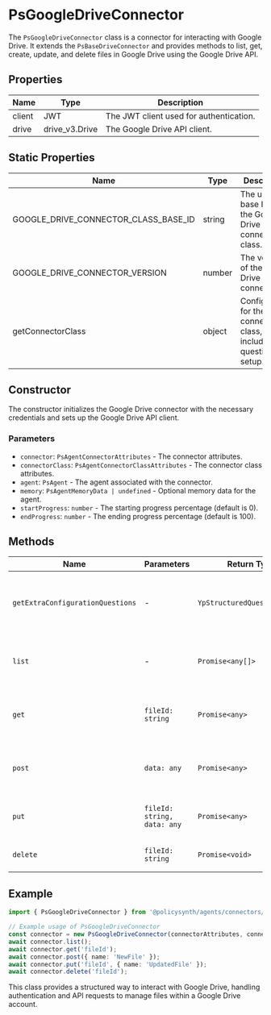 # PsGoogleDriveConnector

The `PsGoogleDriveConnector` class is a connector for interacting with Google Drive. It extends the `PsBaseDriveConnector` and provides methods to list, get, create, update, and delete files in Google Drive using the Google Drive API.

## Properties

| Name     | Type                | Description                                      |
|----------|---------------------|--------------------------------------------------|
| client   | JWT                 | The JWT client used for authentication.          |
| drive    | drive_v3.Drive      | The Google Drive API client.                     |

## Static Properties

| Name                                      | Type   | Description                                                                 |
|-------------------------------------------|--------|-----------------------------------------------------------------------------|
| GOOGLE_DRIVE_CONNECTOR_CLASS_BASE_ID      | string | The unique base ID for the Google Drive connector class.                    |
| GOOGLE_DRIVE_CONNECTOR_VERSION            | number | The version of the Google Drive connector.                                  |
| getConnectorClass                         | object | Configuration for the connector class, including questions for setup.       |

## Constructor

The constructor initializes the Google Drive connector with the necessary credentials and sets up the Google Drive API client.

### Parameters

- `connector`: `PsAgentConnectorAttributes` - The connector attributes.
- `connectorClass`: `PsAgentConnectorClassAttributes` - The connector class attributes.
- `agent`: `PsAgent` - The agent associated with the connector.
- `memory`: `PsAgentMemoryData | undefined` - Optional memory data for the agent.
- `startProgress`: `number` - The starting progress percentage (default is 0).
- `endProgress`: `number` - The ending progress percentage (default is 100).

## Methods

| Name                               | Parameters                                                                 | Return Type | Description                                                                 |
|------------------------------------|----------------------------------------------------------------------------|-------------|-----------------------------------------------------------------------------|
| `getExtraConfigurationQuestions`   | -                                                                          | `YpStructuredQuestionData[]` | Returns extra configuration questions for the connector.                    |
| `list`                             | -                                                                          | `Promise<any[]>` | Lists files in Google Drive, retrieving the first 10 files.                 |
| `get`                              | `fileId: string`                                                           | `Promise<any>` | Gets a file's metadata from Google Drive by fileId.                         |
| `post`                             | `data: any`                                                                | `Promise<any>` | Creates (uploads) a new file to Google Drive.                               |
| `put`                              | `fileId: string, data: any`                                                | `Promise<any>` | Updates an existing file on Google Drive.                                   |
| `delete`                           | `fileId: string`                                                           | `Promise<void>` | Deletes a file from Google Drive.                                           |

## Example

```typescript
import { PsGoogleDriveConnector } from '@policysynth/agents/connectors/drive/googleDrive.js';

// Example usage of PsGoogleDriveConnector
const connector = new PsGoogleDriveConnector(connectorAttributes, connectorClassAttributes, agent);
await connector.list();
await connector.get('fileId');
await connector.post({ name: 'NewFile' });
await connector.put('fileId', { name: 'UpdatedFile' });
await connector.delete('fileId');
```

This class provides a structured way to interact with Google Drive, handling authentication and API requests to manage files within a Google Drive account.